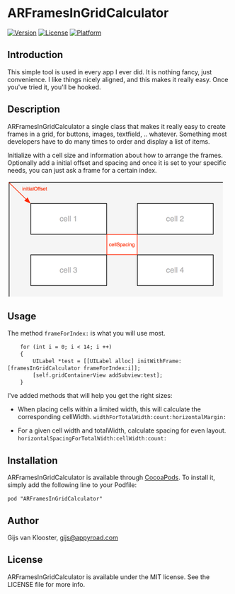 # ARFramesInGridCalculator

[![Version](https://img.shields.io/cocoapods/v/ARFramesInGridCalculator.svg?style=flat)](http://cocoadocs.org/docsets/ARFramesInGridCalculator)
[![License](https://img.shields.io/cocoapods/l/ARFramesInGridCalculator.svg?style=flat)](http://cocoadocs.org/docsets/ARFramesInGridCalculator)
[![Platform](https://img.shields.io/cocoapods/p/ARFramesInGridCalculator.svg?style=flat)](http://cocoadocs.org/docsets/ARFramesInGridCalculator)

## Introduction

This simple tool is used in every app I ever did. It is nothing fancy, just convenience. I like things nicely aligned, and this makes it really easy. Once you've tried it, you'll be hooked.

## Description

ARFramesInGridCalculator a single class that makes it really easy to create frames in a grid, for buttons, images, textfield, .. whatever. Something most developers have to do many times to order and display a list of items.

Initialize with a cell size and information about how to arrange the frames. Optionally add a initial offset and spacing and once it is set to your specific needs, you can just ask a frame for a certain index.

![ExplainPic1](ExplainPic1.png)

## Usage

The method `frameForIndex:` is what you will use most.

```
	for (int i = 0; i < 14; i ++)
	{
		UILabel *test = [[UILabel alloc] initWithFrame:[framesInGridCalculator frameForIndex:i]];
		[self.gridContainerView addSubview:test];
	}
```


I've added methods that will help you get the right sizes:

- When placing cells within a limited width, this will calculate the corresponding cellWidth.
`widthForTotalWidth:count:horizontalMargin:`

- For a given cell width and totalWidth, calculate spacing for even layout.
`horizontalSpacingForTotalWidth:cellWidth:count:`



## Installation

ARFramesInGridCalculator is available through [CocoaPods](http://cocoapods.org). To install
it, simply add the following line to your Podfile:

    pod "ARFramesInGridCalculator"

## Author

Gijs van Klooster, gijs@appyroad.com

## License

ARFramesInGridCalculator is available under the MIT license. See the LICENSE file for more info.

